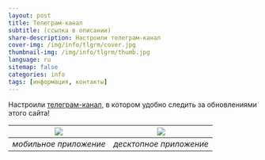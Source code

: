```yaml
---
layout: post
title: Телеграм-канал
subtitle: (ссылка в описании)
share-description: Настроили телеграм-канал
cover-img: /img/info/tlgrm/cover.jpg
thumbnail-img: /img/info/tlgrm/thumb.jpg
language: ru
sitemap: false
categories: info
tags: [информация, контакты]
---
```

Настроили [телеграм-канал][a85077ec], в котором удобно следить за обновлениями этого сайта!

![](/img/tlgrm/tlgrm-screen2.webp) | ![](/img/tlgrm/tlgrm-screen1.webp)
-----------------------------------|-----------------------------------
_мобильное приложение_             | _десктопное приложение_

  [a85077ec]: https://t.me/toponim "Информационный канал в поддержку этого блога"
